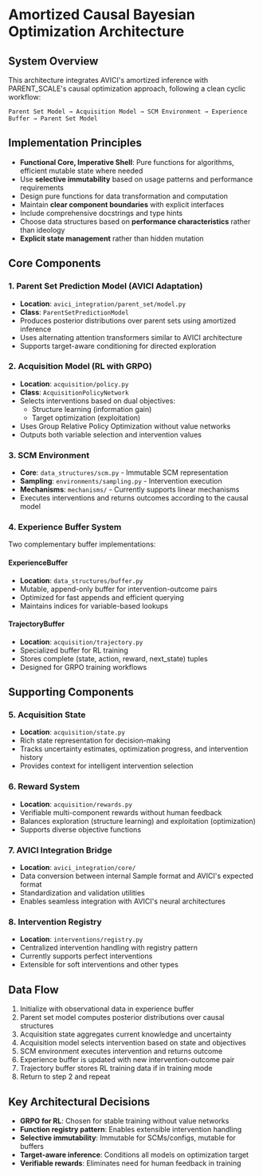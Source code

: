 # Amortized Causal Bayesian Optimization Architecture

## System Overview

This architecture integrates AVICI's amortized inference with PARENT_SCALE's causal optimization approach, following a clean cyclic workflow:

`Parent Set Model → Acquisition Model → SCM Environment → Experience Buffer → Parent Set Model`

## Implementation Principles

- **Functional Core, Imperative Shell**: Pure functions for algorithms, efficient mutable state where needed
- Use **selective immutability** based on usage patterns and performance requirements
- Design pure functions for data transformation and computation
- Maintain **clear component boundaries** with explicit interfaces
- Include comprehensive docstrings and type hints
- Choose data structures based on **performance characteristics** rather than ideology
- **Explicit state management** rather than hidden mutation

## Core Components

### 1. Parent Set Prediction Model (AVICI Adaptation)
- **Location**: `avici_integration/parent_set/model.py`
- **Class**: `ParentSetPredictionModel`
- Produces posterior distributions over parent sets using amortized inference
- Uses alternating attention transformers similar to AVICI architecture
- Supports target-aware conditioning for directed exploration

### 2. Acquisition Model (RL with GRPO)
- **Location**: `acquisition/policy.py`
- **Class**: `AcquisitionPolicyNetwork`
- Selects interventions based on dual objectives:
  - Structure learning (information gain)
  - Target optimization (exploitation)
- Uses Group Relative Policy Optimization without value networks
- Outputs both variable selection and intervention values

### 3. SCM Environment
- **Core**: `data_structures/scm.py` - Immutable SCM representation
- **Sampling**: `environments/sampling.py` - Intervention execution
- **Mechanisms**: `mechanisms/` - Currently supports linear mechanisms
- Executes interventions and returns outcomes according to the causal model

### 4. Experience Buffer System
Two complementary buffer implementations:

#### ExperienceBuffer
- **Location**: `data_structures/buffer.py`
- Mutable, append-only buffer for intervention-outcome pairs
- Optimized for fast appends and efficient querying
- Maintains indices for variable-based lookups

#### TrajectoryBuffer
- **Location**: `acquisition/trajectory.py`
- Specialized buffer for RL training
- Stores complete (state, action, reward, next_state) tuples
- Designed for GRPO training workflows

## Supporting Components

### 5. Acquisition State
- **Location**: `acquisition/state.py`
- Rich state representation for decision-making
- Tracks uncertainty estimates, optimization progress, and intervention history
- Provides context for intelligent intervention selection

### 6. Reward System
- **Location**: `acquisition/rewards.py`
- Verifiable multi-component rewards without human feedback
- Balances exploration (structure learning) and exploitation (optimization)
- Supports diverse objective functions

### 7. AVICI Integration Bridge
- **Location**: `avici_integration/core/`
- Data conversion between internal Sample format and AVICI's expected format
- Standardization and validation utilities
- Enables seamless integration with AVICI's neural architectures

### 8. Intervention Registry
- **Location**: `interventions/registry.py`
- Centralized intervention handling with registry pattern
- Currently supports perfect interventions
- Extensible for soft interventions and other types

## Data Flow

1. Initialize with observational data in experience buffer
2. Parent set model computes posterior distributions over causal structures
3. Acquisition state aggregates current knowledge and uncertainty
4. Acquisition model selects intervention based on state and objectives
5. SCM environment executes intervention and returns outcome
6. Experience buffer is updated with new intervention-outcome pair
7. Trajectory buffer stores RL training data if in training mode
8. Return to step 2 and repeat

## Key Architectural Decisions

- **GRPO for RL**: Chosen for stable training without value networks
- **Function registry pattern**: Enables extensible intervention handling
- **Selective immutability**: Immutable for SCMs/configs, mutable for buffers
- **Target-aware inference**: Conditions all models on optimization target
- **Verifiable rewards**: Eliminates need for human feedback in training